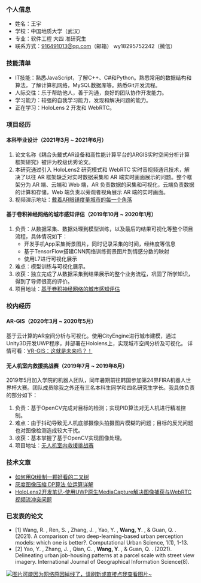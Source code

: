 ### 个人信息 
* 姓名：王宇
* 学校：中国地质大学（武汉）
* 专业：软件工程 大四 准研究生
* 联系方式：916491013@qq.com（邮箱） wy18295752242（微信）

###  技能清单
* IT技能：熟悉JavaScript，了解C++、C#和Python。熟悉常用的数据结构和算法，了解计算机网络，MySQL数据库等。熟悉Git开发流程。
* 人际交往：乐于帮助他人，善于沟通，良好的团队协作开发能力。
* 学习能力：较强的自我学习能力，发现和解决问题的能力。
* 正在学习：HoloLens 2 开发和 WebRTC。

### 项目经历
#### 本科毕业设计（2021年3月 ~ 2021年6月）
1. 论文名称《耦合头戴式AR设备和高性能计算平台的ARGIS实时空间分析计算框架研究》被评为校级优秀论文。
2. 本研究通过引入 HoloLens2 研究模式和 WebRTC 实时音视频通讯技术，解决了以往 AR 框架缺乏对实时数据采集和 AR 端实时画面展示的问题。整个框架分为 AR 端、云端和 Web 端，AR 负责数据的采集和可视化，云端负责数据的计算和存储，Web 端负责以旁观者视角展示 AR 端的实时画面。
3. 视频演示地址：[戴着AR眼镜度量城市的每一个角落](https://www.bilibili.com/video/BV1qN411o7Ev)

#### 基于卷积神经网络的城市感知评估（2019年10月 ~ 2020年1月）
1. 负责：从数据采集、数据处理到模型训练，以及最后的结果可视化等整个项目流程，具体情况如下：
	- 开发手机App采集街景图片，同时记录采集的时间，经纬度等信息
	- 基于TensorFlow搭建CNN网络训练街景图片到情感分数的映射
	- 使用L7进行可视化展示
2. 难点：模型训练与可视化展示。
3. 收获：独立完成了从数据采集到结果展示的整个业务流程，巩固了所学知识，得到了导师很高的评价。
4. 项目地址：[基于卷积神经网络的城市感知评估](https://github.com/ylsislove/Urban-Perception-Assessment-Based-on-CNN)

### 校内经历
#### AR-GIS（2020年3月 ~ 2020年5月）
基于云计算的AR空间分析与可视化。使用CityEngine进行城市建模，通过Unity3D开发UWP程序，并部署在Hololens上，实现城市空间分析及可视化。
详情可看：[VR-GIS：这就是未来吗？！](https://mp.weixin.qq.com/s/N3-qOEPiib2zrcBF8IShUA)

#### 无人机室内救援挑战赛（2019年7月 ~ 2019年8月）
2019年5月加入学院的机器人团队，同年暑期前往韩国参加第24界FIRA机器人世界杯大赛。团队成员除我之外还有三名本科生同学和四名研究生学长。我具体负责的部分如下：
1. 负责：基于OpenCV完成对目标的检测；实现PID算法对无人机进行精准控制。
2. 难点：由于抖动导致无人机底部摄像头拍摄图片模糊的问题；目标的反光问题也对图像检测造成较大干扰。
3. 收获：基本掌握了基于OpenCV实现图像处理。
4. 项目地址：[无人机室内救援挑战赛](https://github.com/ylsislove/challengeMatch)

### 技术文章
- [如何用Qt绘制一颗好看的二叉树](https://blog.csdn.net/Apple_Coco/article/details/83501851)
- [灰度图像压缩 DP算法 位运算详解](https://blog.csdn.net/Apple_Coco/article/details/89078798)
- [HoloLens2开发笔记-使用UWP原生MediaCapture解决图像捕获与WebRTC视频流冲突问题](https://github.com/ylsislove/make-a-little-progress-every-day/blob/master/2021/2021-05/2021-05-09/HoloLens2-使用UWP原生MediaCapture解决图像捕获与WebRTC视频流冲突问题.md)

### 已发表的论文
- [1] Wang, R. , Ren, S. , Zhang, J. , Yao, Y. , **Wang, Y**. , & Guan, Q. . (2021). A comparison of two deep-learning-based urban perception models: which one is better?. Computational Urban Science, 1(1), 1-13.
- [2] Yao, Y. , Zhang, J. , Qian, C. , **Wang, Y**. , & Guan, Q. . (2021). Delineating urban job-housing patterns at a parcel scale with street view imagery. International Journal of Geographical Information Science(8).

[![图片可能因为网络原因掉线了，请刷新或直接点我查看图片~](https://cdn.jsdelivr.net/gh/ylsislove/image-home/test/20210123224911.jpg)](https://cdn.jsdelivr.net/gh/ylsislove/image-home/test/20210123224911.jpg)
